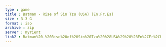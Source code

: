 ```yaml
---
type : game
title : Batman - Rise of Sin Tzu (USA) (En,Fr,Es)
size : 3.3 G
format : iso
archive : zip
server : myrient
link2 : Batman%20-%20Rise%20of%20Sin%20Tzu%20%28USA%29%20%28En%2CFr%2CEs%29
---
```

